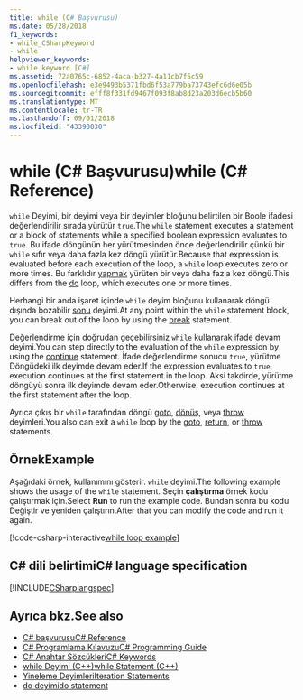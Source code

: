 ```yaml
---
title: while (C# Başvurusu)
ms.date: 05/28/2018
f1_keywords:
- while_CSharpKeyword
- while
helpviewer_keywords:
- while keyword [C#]
ms.assetid: 72a0765c-6852-4aca-b327-4a11cb7f5c59
ms.openlocfilehash: e3e9493b5371fbd6f53a779ba73743efc6d6e05b
ms.sourcegitcommit: efff8f331fd9467f093f8ab8d23a203d6ecb5b60
ms.translationtype: MT
ms.contentlocale: tr-TR
ms.lasthandoff: 09/01/2018
ms.locfileid: "43390030"
---
```

# <a name="while-c-reference"></a><span data-ttu-id="3475c-102">while (C# Başvurusu)</span><span class="sxs-lookup"><span data-stu-id="3475c-102">while (C# Reference)</span></span>

<span data-ttu-id="3475c-103">`while` Deyimi, bir deyimi veya bir deyimler bloğunu belirtilen bir Boole ifadesi değerlendirilir sırada yürütür `true`.</span><span class="sxs-lookup"><span data-stu-id="3475c-103">The `while` statement executes a statement or a block of statements while a specified boolean expression evaluates to `true`.</span></span> <span data-ttu-id="3475c-104">Bu ifade döngünün her yürütmesinden önce değerlendirilir çünkü bir `while` sıfır veya daha fazla kez döngü yürütür.</span><span class="sxs-lookup"><span data-stu-id="3475c-104">Because that expression is evaluated before each execution of the loop, a `while` loop executes zero or more times.</span></span> <span data-ttu-id="3475c-105">Bu farklıdır [yapmak](do.md) yürüten bir veya daha fazla kez döngü.</span><span class="sxs-lookup"><span data-stu-id="3475c-105">This differs from the [do](do.md) loop, which executes one or more times.</span></span>

<span data-ttu-id="3475c-106">Herhangi bir anda işaret içinde `while` deyim bloğunu kullanarak döngü dışında bozabilir [sonu](break.md) deyimi.</span><span class="sxs-lookup"><span data-stu-id="3475c-106">At any point within the `while` statement block, you can break out of the loop by using the [break](break.md) statement.</span></span>

<span data-ttu-id="3475c-107">Değerlendirme için doğrudan geçebilirsiniz `while` kullanarak ifade [devam](continue.md) deyimi.</span><span class="sxs-lookup"><span data-stu-id="3475c-107">You can step directly to the evaluation of the `while` expression by using the [continue](continue.md) statement.</span></span> <span data-ttu-id="3475c-108">İfade değerlendirme sonucu `true`, yürütme Döngüdeki ilk deyimde devam eder.</span><span class="sxs-lookup"><span data-stu-id="3475c-108">If the expression evaluates to `true`, execution continues at the first statement in the loop.</span></span> <span data-ttu-id="3475c-109">Aksi takdirde, yürütme döngüyü sonra ilk deyimde devam eder.</span><span class="sxs-lookup"><span data-stu-id="3475c-109">Otherwise, execution continues at the first statement after the loop.</span></span>

<span data-ttu-id="3475c-110">Ayrıca çıkış bir `while` tarafından döngü [goto](goto.md), [dönüş](return.md), veya [throw](throw.md) deyimleri.</span><span class="sxs-lookup"><span data-stu-id="3475c-110">You also can exit a `while` loop by the [goto](goto.md), [return](return.md), or [throw](throw.md) statements.</span></span>

## <a name="example"></a><span data-ttu-id="3475c-111">Örnek</span><span class="sxs-lookup"><span data-stu-id="3475c-111">Example</span></span>

<span data-ttu-id="3475c-112">Aşağıdaki örnek, kullanımını gösterir. `while` deyimi.</span><span class="sxs-lookup"><span data-stu-id="3475c-112">The following example shows the usage of the `while` statement.</span></span> <span data-ttu-id="3475c-113">Seçin **çalıştırma** örnek kodu çalıştırmak için.</span><span class="sxs-lookup"><span data-stu-id="3475c-113">Select **Run** to run the example code.</span></span> <span data-ttu-id="3475c-114">Bundan sonra bu kodu Değiştir ve yeniden çalıştırın.</span><span class="sxs-lookup"><span data-stu-id="3475c-114">After that you can modify the code and run it again.</span></span>

[!code-csharp-interactive[while loop example](~/samples/snippets/csharp/keywords/IterationKeywordsExamples.cs#3)]

## <a name="c-language-specification"></a><span data-ttu-id="3475c-115">C# dili belirtimi</span><span class="sxs-lookup"><span data-stu-id="3475c-115">C# language specification</span></span>

 [!INCLUDE[CSharplangspec](~/includes/csharplangspec-md.md)]

## <a name="see-also"></a><span data-ttu-id="3475c-116">Ayrıca bkz.</span><span class="sxs-lookup"><span data-stu-id="3475c-116">See also</span></span>

- [<span data-ttu-id="3475c-117">C# başvurusu</span><span class="sxs-lookup"><span data-stu-id="3475c-117">C# Reference</span></span>](../index.md)  
- [<span data-ttu-id="3475c-118">C# Programlama Kılavuzu</span><span class="sxs-lookup"><span data-stu-id="3475c-118">C# Programming Guide</span></span>](../../programming-guide/index.md)  
- [<span data-ttu-id="3475c-119">C# Anahtar Sözcükleri</span><span class="sxs-lookup"><span data-stu-id="3475c-119">C# Keywords</span></span>](index.md)  
- [<span data-ttu-id="3475c-120">while Deyimi (C++)</span><span class="sxs-lookup"><span data-stu-id="3475c-120">while Statement (C++)</span></span>](/cpp/cpp/while-statement-cpp)  
- [<span data-ttu-id="3475c-121">Yineleme Deyimleri</span><span class="sxs-lookup"><span data-stu-id="3475c-121">Iteration Statements</span></span>](iteration-statements.md)  
- [<span data-ttu-id="3475c-122">do deyimi</span><span class="sxs-lookup"><span data-stu-id="3475c-122">do statement</span></span>](do.md)  
